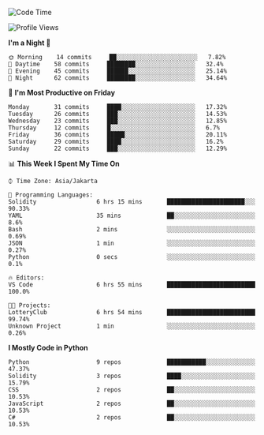 <!--START_SECTION:waka-->
![Code Time](http://img.shields.io/badge/Code%20Time-978%20hrs%201%20min-blue)

![Profile Views](http://img.shields.io/badge/Profile%20Views-184-blue)

**I'm a Night 🦉** 

```text
🌞 Morning    14 commits     ██░░░░░░░░░░░░░░░░░░░░░░░   7.82% 
🌆 Daytime    58 commits     ████████░░░░░░░░░░░░░░░░░   32.4% 
🌃 Evening    45 commits     ██████░░░░░░░░░░░░░░░░░░░   25.14% 
🌙 Night      62 commits     ████████░░░░░░░░░░░░░░░░░   34.64%

```
📅 **I'm Most Productive on Friday** 

```text
Monday       31 commits     ████░░░░░░░░░░░░░░░░░░░░░   17.32% 
Tuesday      26 commits     ███░░░░░░░░░░░░░░░░░░░░░░   14.53% 
Wednesday    23 commits     ███░░░░░░░░░░░░░░░░░░░░░░   12.85% 
Thursday     12 commits     █░░░░░░░░░░░░░░░░░░░░░░░░   6.7% 
Friday       36 commits     █████░░░░░░░░░░░░░░░░░░░░   20.11% 
Saturday     29 commits     ████░░░░░░░░░░░░░░░░░░░░░   16.2% 
Sunday       22 commits     ███░░░░░░░░░░░░░░░░░░░░░░   12.29%

```


📊 **This Week I Spent My Time On** 

```text
⌚︎ Time Zone: Asia/Jakarta

💬 Programming Languages: 
Solidity                 6 hrs 15 mins       ██████████████████████░░░   90.33% 
YAML                     35 mins             ██░░░░░░░░░░░░░░░░░░░░░░░   8.6% 
Bash                     2 mins              ░░░░░░░░░░░░░░░░░░░░░░░░░   0.69% 
JSON                     1 min               ░░░░░░░░░░░░░░░░░░░░░░░░░   0.27% 
Python                   0 secs              ░░░░░░░░░░░░░░░░░░░░░░░░░   0.1%

🔥 Editors: 
VS Code                  6 hrs 55 mins       █████████████████████████   100.0%

🐱‍💻 Projects: 
LotteryClub              6 hrs 54 mins       █████████████████████████   99.74% 
Unknown Project          1 min               ░░░░░░░░░░░░░░░░░░░░░░░░░   0.26%

```

**I Mostly Code in Python** 

```text
Python                   9 repos             ███████████░░░░░░░░░░░░░░   47.37% 
Solidity                 3 repos             ████░░░░░░░░░░░░░░░░░░░░░   15.79% 
CSS                      2 repos             ██░░░░░░░░░░░░░░░░░░░░░░░   10.53% 
JavaScript               2 repos             ██░░░░░░░░░░░░░░░░░░░░░░░   10.53% 
C#                       2 repos             ██░░░░░░░░░░░░░░░░░░░░░░░   10.53%

```



<!--END_SECTION:waka-->
